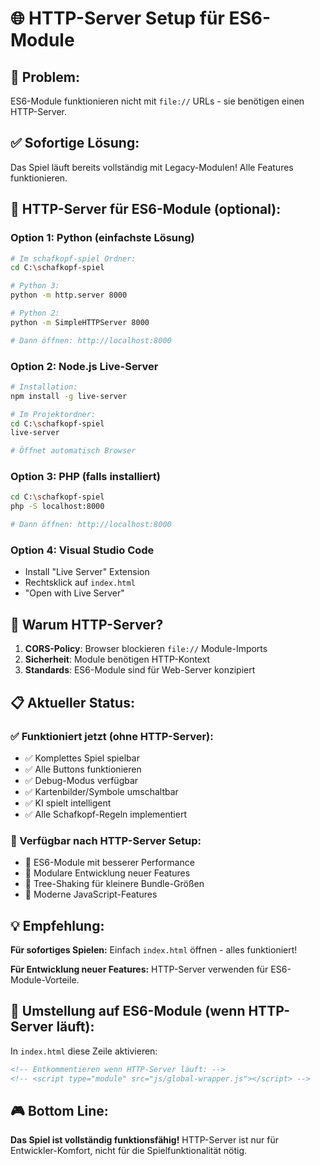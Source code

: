 # 🌐 HTTP-Server Setup für ES6-Module

## 🚨 **Problem:** 
ES6-Module funktionieren nicht mit `file://` URLs - sie benötigen einen HTTP-Server.

## ✅ **Sofortige Lösung:**
Das Spiel läuft bereits vollständig mit Legacy-Modulen! Alle Features funktionieren.

## 🚀 **HTTP-Server für ES6-Module (optional):**

### **Option 1: Python (einfachste Lösung)**
```bash
# Im schafkopf-spiel Ordner:
cd C:\schafkopf-spiel

# Python 3:
python -m http.server 8000

# Python 2:
python -m SimpleHTTPServer 8000

# Dann öffnen: http://localhost:8000
```

### **Option 2: Node.js Live-Server**
```bash
# Installation:
npm install -g live-server

# Im Projektordner:
cd C:\schafkopf-spiel
live-server

# Öffnet automatisch Browser
```

### **Option 3: PHP (falls installiert)**
```bash
cd C:\schafkopf-spiel
php -S localhost:8000

# Dann öffnen: http://localhost:8000
```

### **Option 4: Visual Studio Code**
- Install "Live Server" Extension
- Rechtsklick auf `index.html` 
- "Open with Live Server"

## 🎯 **Warum HTTP-Server?**

1. **CORS-Policy**: Browser blockieren `file://` Module-Imports
2. **Sicherheit**: Module benötigen HTTP-Kontext
3. **Standards**: ES6-Module sind für Web-Server konzipiert

## 📋 **Aktueller Status:**

### **✅ Funktioniert jetzt (ohne HTTP-Server):**
- ✅ Komplettes Spiel spielbar
- ✅ Alle Buttons funktionieren
- ✅ Debug-Modus verfügbar
- ✅ Kartenbilder/Symbole umschaltbar
- ✅ KI spielt intelligent
- ✅ Alle Schafkopf-Regeln implementiert

### **🔄 Verfügbar nach HTTP-Server Setup:**
- 🔄 ES6-Module mit besserer Performance
- 🔄 Modulare Entwicklung neuer Features
- 🔄 Tree-Shaking für kleinere Bundle-Größen
- 🔄 Moderne JavaScript-Features

## 💡 **Empfehlung:**

**Für sofortiges Spielen:** Einfach `index.html` öffnen - alles funktioniert!

**Für Entwicklung neuer Features:** HTTP-Server verwenden für ES6-Module-Vorteile.

## 🔧 **Umstellung auf ES6-Module (wenn HTTP-Server läuft):**

In `index.html` diese Zeile aktivieren:
```html
<!-- Entkommentieren wenn HTTP-Server läuft: -->
<!-- <script type="module" src="js/global-wrapper.js"></script> -->
```

## 🎮 **Bottom Line:**

**Das Spiel ist vollständig funktionsfähig!** HTTP-Server ist nur für Entwickler-Komfort, nicht für die Spielfunktionalität nötig.
